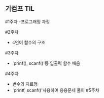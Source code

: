 ## 기컴프 TIL

#1주차
-프로그래밍 과정

#2주차
- c언어 함수의 구조

#3주차
- 'prinf(), scanf()'등 입출력 함수 배움

#4주차
- 변수와 자료형
- 'printf, scanf()'사용하여 응용문제 풀이
#5주차